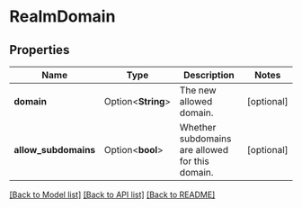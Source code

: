 # RealmDomain

## Properties

Name | Type | Description | Notes
------------ | ------------- | ------------- | -------------
**domain** | Option<**String**> | The new allowed domain.  | [optional]
**allow_subdomains** | Option<**bool**> | Whether subdomains are allowed for this domain.  | [optional]

[[Back to Model list]](../README.md#documentation-for-models) [[Back to API list]](../README.md#documentation-for-api-endpoints) [[Back to README]](../README.md)


